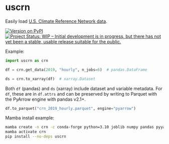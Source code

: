 # uscrn

Easily load [U.S. Climate Reference Network data](https://www.ncei.noaa.gov/access/crn/).

[![Version on PyPI](https://img.shields.io/pypi/v/uscrn.svg)](https://pypi.org/project/uscrn/)
[![Project Status: WIP – Initial development is in progress, but there has not yet been a stable, usable release suitable for the public.](https://www.repostatus.org/badges/latest/wip.svg)](https://www.repostatus.org/#wip)

Example:

```python
import uscrn as crn

df = crn.get_data(2019, "hourly", n_jobs=6)  # pandas.DataFrame

ds = crn.to_xarray(df)  # xarray.Dataset
```

Both `df` (pandas) and `ds` (xarray) include dataset and variable metadata.
For `df`, these are in `df.attrs` and can be preserved by
writing to Parquet with the PyArrow engine with pandas v2.1+.

```python
df.to_parquet("crn_2019_hourly.parquet", engine="pyarrow")
```

Mamba install example:

```sh
mamba create -n crn -c conda-forge python=3.10 joblib numpy pandas pyyaml requests xarray pyarrow netcdf4
mamba activate crn
pip install --no-deps uscrn
```
